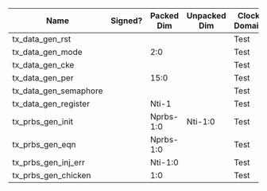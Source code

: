 | Name                       | Signed? | Packed Dim      | Unpacked Dim   | Clock Domain | JTAG Dir | Reset Val                                    |
|----------------------------|---------|-----------------|----------------|--------------|----------|----------------------------------------------|
| tx_data_gen_rst            |         |                 |                | Test         | out      | 1                                            |
| tx_data_gen_mode           |         | 2:0             |                | Test         | out      | 0                                            |
| tx_data_gen_cke            |         |                 |                | Test         | out      | 0                                            |
| tx_data_gen_per            |         | 15:0            |                | Test         | out      | 0                                            |
| tx_data_gen_semaphore      |         |                 |                | Test         | out      | 0                                            |
| tx_data_gen_register       |         | Nti-1           |                | Test         | out      | 0                                            | 
| tx_prbs_gen_init           |         | Nprbs-1:0       | Nti-1:0        | Test         | out      | 'h0ffd4066&'h38042b00&'h001fffff&'h39fbfe59&'h1ffd40cc&'h3e055e6a&'h03ff554c&'h3e0aa195&'h1f02aa60&'h31f401f3&'h00000555&'h300bab55&'h1f05559f&'h3f8afe65&'h07ff5566&'h7f8afccf |
| tx_prbs_gen_eqn            |         | Nprbs-1:0       |                | Test         | out      | 'h100002                                     |
| tx_prbs_gen_inj_err        |         | Nti-1:0         |                | Test         | out      | 0                                            |
| tx_prbs_gen_chicken        |         | 1:0             |                | Test         | out      | 'b00                                         |
